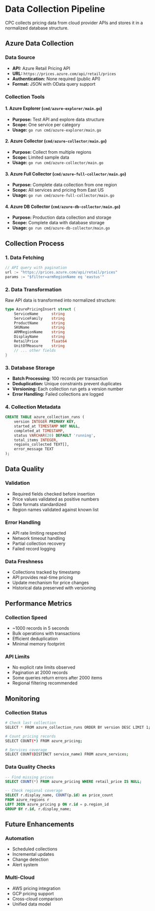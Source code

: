 # Data Collection Pipeline

CPC collects pricing data from cloud provider APIs and stores it in a normalized database structure.

## Azure Data Collection

### Data Source
- **API:** Azure Retail Pricing API
- **URL:** `https://prices.azure.com/api/retail/prices`
- **Authentication:** None required (public API)
- **Format:** JSON with OData query support

### Collection Tools

#### 1. Azure Explorer (`cmd/azure-explorer/main.go`)
- **Purpose:** Test API and explore data structure
- **Scope:** One service per category
- **Usage:** `go run cmd/azure-explorer/main.go`

#### 2. Azure Collector (`cmd/azure-collector/main.go`)  
- **Purpose:** Collect from multiple regions
- **Scope:** Limited sample data
- **Usage:** `go run cmd/azure-collector/main.go`

#### 3. Azure Full Collector (`cmd/azure-full-collector/main.go`)
- **Purpose:** Complete data collection from one region
- **Scope:** All services and pricing from East US
- **Usage:** `go run cmd/azure-full-collector/main.go`

#### 4. Azure DB Collector (`cmd/azure-db-collector/main.go`)
- **Purpose:** Production data collection and storage
- **Scope:** Complete data with database storage
- **Usage:** `go run cmd/azure-db-collector/main.go`

## Collection Process

### 1. Data Fetching
```go
// API query with pagination
url := "https://prices.azure.com/api/retail/prices"
params := "$filter=armRegionName eq 'eastus'"
```

### 2. Data Transformation  
Raw API data is transformed into normalized structure:
```go
type AzurePricingInsert struct {
    ServiceName      string
    ServiceFamily    string
    ProductName      string
    SKUName          string
    ARMRegionName    string
    DisplayName      string
    RetailPrice      float64
    UnitOfMeasure    string
    // ... other fields
}
```

### 3. Database Storage
- **Batch Processing:** 100 records per transaction
- **Deduplication:** Unique constraints prevent duplicates  
- **Versioning:** Each collection run gets a version number
- **Error Handling:** Failed collections are logged

### 4. Collection Metadata
```sql
CREATE TABLE azure_collection_runs (
    version INTEGER PRIMARY KEY,
    started_at TIMESTAMP NOT NULL,
    completed_at TIMESTAMP,
    status VARCHAR(20) DEFAULT 'running',
    total_items INTEGER,
    regions_collected TEXT[],
    error_message TEXT
);
```

## Data Quality

### Validation
- Required fields checked before insertion
- Price values validated as positive numbers
- Date formats standardized
- Region names validated against known list

### Error Handling
- API rate limiting respected
- Network timeout handling
- Partial collection recovery
- Failed record logging

### Data Freshness
- Collections tracked by timestamp
- API provides real-time pricing
- Update mechanism for price changes
- Historical data preserved with versioning

## Performance Metrics

### Collection Speed
- ~1000 records in 5 seconds
- Bulk operations with transactions
- Efficient deduplication
- Minimal memory footprint

### API Limits
- No explicit rate limits observed
- Pagination at 2000 records
- Some queries return errors after 2000 items
- Regional filtering recommended

## Monitoring

### Collection Status
```bash
# Check last collection
SELECT * FROM azure_collection_runs ORDER BY version DESC LIMIT 1;

# Count pricing records
SELECT COUNT(*) FROM azure_pricing;

# Services coverage
SELECT COUNT(DISTINCT service_name) FROM azure_services;
```

### Data Quality Checks
```sql
-- Find missing prices
SELECT COUNT(*) FROM azure_pricing WHERE retail_price IS NULL;

-- Check regional coverage  
SELECT r.display_name, COUNT(p.id) as price_count
FROM azure_regions r
LEFT JOIN azure_pricing p ON r.id = p.region_id
GROUP BY r.id, r.display_name;
```

## Future Enhancements

### Automation
- Scheduled collections
- Incremental updates
- Change detection
- Alert system

### Multi-Cloud
- AWS pricing integration
- GCP pricing support
- Cross-cloud comparison
- Unified data model